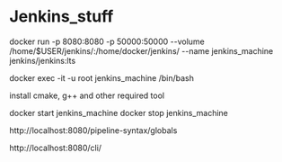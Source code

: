 # Jenkins_stuff

docker run -p 8080:8080 -p 50000:50000 --volume /home/$USER/jenkins/:/home/docker/jenkins/  --name jenkins_machine jenkins/jenkins:lts

docker exec -it  -u root jenkins_machine /bin/bash

install cmake, g++ and other required tool

docker start jenkins_machine
docker stop jenkins_machine



http://localhost:8080/pipeline-syntax/globals

http://localhost:8080/cli/

